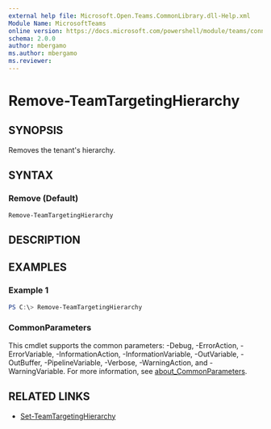 ```yaml
---
external help file: Microsoft.Open.Teams.CommonLibrary.dll-Help.xml
Module Name: MicrosoftTeams
online version: https://docs.microsoft.com/powershell/module/teams/connect-microsoftteams
schema: 2.0.0
author: mbergamo
ms.author: mbergamo
ms.reviewer:
---
```

# Remove-TeamTargetingHierarchy

## SYNOPSIS

Removes the tenant's hierarchy.

## SYNTAX

### Remove (Default)
```
Remove-TeamTargetingHierarchy
```

## DESCRIPTION

## EXAMPLES

### Example 1
```powershell
PS C:\> Remove-TeamTargetingHierarchy
```

### CommonParameters
This cmdlet supports the common parameters: -Debug, -ErrorAction, -ErrorVariable, -InformationAction, -InformationVariable, -OutVariable, -OutBuffer, -PipelineVariable, -Verbose, -WarningAction, and -WarningVariable.
For more information, see [about_CommonParameters](https://go.microsoft.com/fwlink/?LinkID=113216).

## RELATED LINKS

- [Set-TeamTargetingHierarchy](https://docs.microsoft.com/powershell/module/teams/set-teamtargetinghierarchy)
